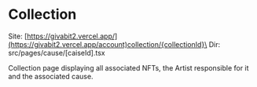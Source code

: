 # Collection

Site: [https://givabit2.vercel.app/](https://givabit2.vercel.app/account)collection/{collectionId}\
Dir: src/pages/cause/\[caiseId].tsx

Collection page displaying all associated NFTs, the Artist responsible for it and the associated cause.
